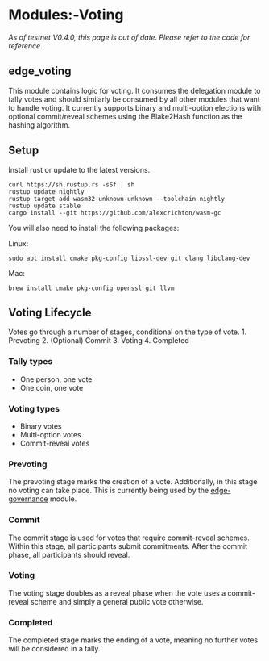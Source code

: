 # Modules:-Voting

_As of testnet V0.4.0, this page is out of date. Please refer to the code for reference._

## edge\_voting

This module contains logic for voting. It consumes the delegation module to tally votes and should similarly be consumed by all other modules that want to handle voting. It currently supports binary and multi-option elections with optional commit/reveal schemes using the Blake2Hash function as the hashing algorithm.

## Setup

Install rust or update to the latest versions.

```text
curl https://sh.rustup.rs -sSf | sh
rustup update nightly
rustup target add wasm32-unknown-unknown --toolchain nightly
rustup update stable
cargo install --git https://github.com/alexcrichton/wasm-gc
```

You will also need to install the following packages:

Linux:

```text
sudo apt install cmake pkg-config libssl-dev git clang libclang-dev
```

Mac:

```text
brew install cmake pkg-config openssl git llvm
```

## Voting Lifecycle

Votes go through a number of stages, conditional on the type of vote. 1. Prevoting 2. \(Optional\) Commit 3. Voting 4. Completed

### Tally types

* One person, one vote
* One coin, one vote

### Voting types

* Binary votes
* Multi-option votes
* Commit-reveal votes

### Prevoting

The prevoting stage marks the creation of a vote. Additionally, in this stage no voting can take place. This is currently being used by the [edge-governance](modules:modules/edge-governance) module.

### Commit

The commit stage is used for votes that require commit-reveal schemes. Within this stage, all participants submit commitments. After the commit phase, all participants should reveal.

### Voting

The voting stage doubles as a reveal phase when the vote uses a commit-reveal scheme and simply a general public vote otherwise.

### Completed

The completed stage marks the ending of a vote, meaning no further votes will be considered in a tally.


